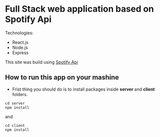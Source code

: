 # Full Stack web application based on Spotify Api
Technologies:
- React.js
- Node.js
- Express

This site was build using [Spotify Api](https://developer.spotify.com/)

## How to run this app on your mashine
- Frist thing you should do is to install packages inside **server** and **client** folders.
```
cd server 
npm install
```
and

```
cd client
npm install
```
